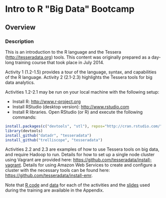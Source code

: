 # Intro to R "Big Data" Bootcamp #
## Overview ##

### Description ###

This is an introduction to the R language and the Tessera (http://tesseradata.org) 
tools. This content was originally prepared as a day-long training course that took 
place in July 2014.  

Activity 1 (1.2-1.5) provides a tour of the language, syntax, and capabilities of the R
language. Activity 2 (2.1-2.3) highlights the Tessera tools for big data analytics.

Activities 1.2-2.1 may be run on your local machine with the following setup:
- Install R: http://www.r-project.org
- Install RStudio (desktop version): http://www.rstudio.com
- Install R libraries. Open RStudio (or R) and execute the following commands:


```r
install.packages(c("devtools", "stl"), repos="http://cran.rstudio.com/")
library(devtools)
install_github("datadr", "tesseradata")
install_github("trelliscope", "tesseradata")
```


Activities 2.2 and 2.3 are examples of how to use Tessera tools on big data, and 
require Hadoop to run. Details for how to set up a single node cluster 
using Vagrant are provided here: https://github.com/tesseradata/install-vagrant. Details for
using Amazon Web Services to create and configure a cluster with the necessary tools can be
found here: https://github.com/tesseradata/install-emr.

Note that [R code](#r-code) and [data](#data) for each of the activities and 
the [slides](#slides) used during the training are available in the Appendix.
